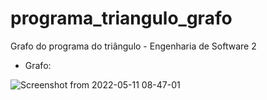 # programa_triangulo_grafo
Grafo do programa do triângulo - Engenharia de Software 2
- Grafo: 

![Screenshot from 2022-05-11 08-47-01](https://user-images.githubusercontent.com/90734834/167842516-ad0e8746-4b2a-4c41-bf1d-3f919acb6f7a.png)

